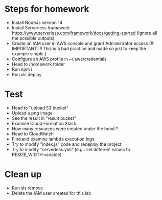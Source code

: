# Steps for homework
- Install NodeJs version 14
- Install Serverless framework: https://www.serverless.com/framework/docs/getting-started (Ignore all the possible outputs)
- Create an IAM user in AWS console and grant Administrator access (!!! IMPORTANT !!! This is a bad practice and made so just to keep the example simple.)
- Configure an AWS profile in ~/.aws/credentials
- Head to /homework folder
- Run npm i
- Run sls deploy

# Test
- Head to "upload S3 bucket"
- Upload a png image
- See the result in "result bucket"
- Examine Cloud Formation Stack
- How many resources were created under the hood ?
- Head to CloudWatch
- Find and examine lambda execution logs
- Try to modify "index.js" code and redeploy the project
- Try to modify "serverless.yml" (e.g.: set different values to RESIZE_WIDTH variable)

# Clean up
- Run sls remove
- Delete the IAM user created for this lab